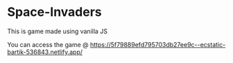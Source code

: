 # Space-Invaders
 This is game made using vanilla JS

You can access the game @ 
https://5f79889efd795703db27ee9c--ecstatic-bartik-536843.netlify.app/
